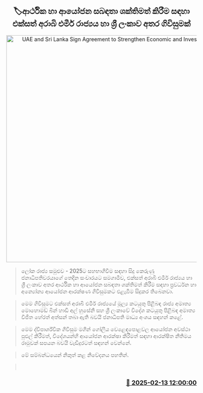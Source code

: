 <p align='center'><b><h2 align='center' title='UAE and Sri Lanka Sign Agreement to Strengthen Economic and Investment Ties'>🏷ආර්ථික හා ආයෝජන සබඳතා ශක්තිමත් කිරීම සඳහා එක්සත් අරාබි එමීර් රාජ්‍යය හා ශ්‍රී ලංකාව අතර ගිවිසුමක්</h2></b></p>
<p align='center'><img src='https://helakuru.sgp1.cdn.digitaloceanspaces.com/esana/images/lib/srilanka-uae.jpg' width='600' alt='UAE and Sri Lanka Sign Agreement to Strengthen Economic and Investment Ties'></p>

> ලෝක රාජ්‍ය සමුළුව - 2025ට සහභාගිවීම සඳහා සිදු කෙරුණු ජනාධිපතිවරයාගේ තෙදින සංචාරයට සමගාමීව, එක්සත් අරාබි එමීර් රාජ්‍යය හා ශ්‍රී ලංකාව අතර ආර්ථික හා ආයෝජන සබඳතා ශක්තිමත් කිරීම සඳහා ප්‍රවර්ධන හා අන්‍යෝන්‍ය ආයෝජන ආරක්ෂණ ගිවිසුමකට එළැඹීම සිදුකර තිබෙනවා.

> මෙම ගිවිසුමට එක්සත් අරාබි එමීර් රාජ්‍යයේ මූල්‍ය කටයුතු පිළිබඳ රාජ්‍ය අමාත්‍ය මොහොමඩ් බින් හාඩි අල් හුසේනි සහ ශ්‍රී ලංකාවේ විදේශ කටයුතු පිළිබඳ අමාත්‍ය විජිත හේරත් අත්සන් තබා ඇති බවයි ජනාධිපති මාධ්‍ය අංශය සඳහන් කළේ.

> මෙම ද්විපාර්ශ්වික ගිවිසුම මගින් ගෝලීය වෙළෙඳපොළවල ආයෝජන අවස්ථා පුළුල් කිරීමත්, විදේශයන්හි ආයෝජන ආරක්ෂා කිරීමත් සඳහා ආරක්ෂිත නීතිමය රාමුවක් සපයන බවයි වැඩිදුරටත් සඳහන් වෙන්නේ.

> මේ සම්බන්ධයෙන් නිකුත් කළ නිවේදනය පහතින්. 

>  



<h3 align='right'><a href='https://www.helakuru.lk/esana/p/107427/'>📅 2025-02-13 12:00:00</a></h3>

